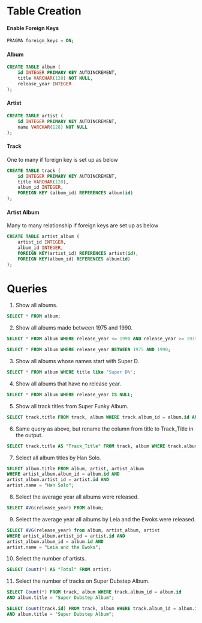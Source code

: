 # Table Creation

#### Enable Foreign Keys
```sql
PRAGMA foreign_keys = ON;
```
#### Album

```sql
CREATE TABLE album (
    id INTEGER PRIMARY KEY AUTOINCREMENT,
    title VARCHAR(128) NOT NULL,
    release_year INTEGER
);
```
#### Artist

```sql
CREATE TABLE artist (
    id INTEGER PRIMARY KEY AUTOINCREMENT,
    name VARCHAR(128) NOT NULL
);
```

#### Track

One to many if foreign key is set up as below

```sql
CREATE TABLE track (
    id INTEGER PRIMARY KEY AUTOINCREMENT,
    title VARCHAR(128),
    album_id INTEGER,
    FOREIGN KEY (album_id) REFERENCES album(id)
);
```

#### Artist Album

Many to many relationship if foreign keys are set up as below

```sql
CREATE TABLE artist_album (
    artist_id INTEGER,
    album_id INTEGER,
    FOREIGN KEY(artist_id) REFERENCES artist(id),
    FOREIGN KEY(album_id) REFERENCES album(id)
);
```
# Queries

1. Show all albums.
```sql
SELECT * FROM album;
```
2. Show all albums made between 1975 and 1990.
```sql
SELECT * FROM album WHERE release_year <= 1990 AND release_year >= 1975;
```
```sql
SELECT * FROM album WHERE release_year BETWEEN 1975 AND 1990;
```
3. Show all albums whose names start with Super D.
```sql
SELECT * FROM album WHERE title like 'Super D%';
```
4. Show all albums that have no release year.
```sql
SELECT * FROM album WHERE release_year IS NULL;
```
5. Show all track titles from Super Funky Album.
```sql
SELECT track.title FROM track, album WHERE track.album_id = album.id AND album.title = "Super Funky Album";
```
6. Same query as above, but rename the column from title to Track_Title in the output.
```sql
SELECT track.title AS "Track_Title" FROM track, album WHERE track.album_id = album.id AND album.title = "Super Funky Album";
```
7. Select all album titles by Han Solo.
```sql
SELECT album.title FROM album, artist, artist_album
WHERE artist_album.album_id = album.id AND
artist_album.artist_id = artist.id AND
artist.name = "Han Solo";
```
8. Select the average year all albums were released.
```sql
SELECT AVG(release_year) FROM album;
```
9. Select the average year all albums by Leia and the Ewoks were released.
```sql
SELECT AVG(release_year) from album, artist_album, artist
WHERE artist_album.artist_id = artist.id AND
artist_album.album_id = album.id AND
artist.name = "Leia and the Ewoks";
```
10. Select the number of artists.
```sql
SELECT Count(*) AS "Total" FROM artist;
```
11. Select the number of tracks on Super Dubstep Album.
```sql
SELECT Count(*) FROM track, album WHERE track.album_id = album.id
AND album.title = "Super Dubstep Album";
```

```sql
SELECT Count(track.id) FROM track, album WHERE track.album_id = album.id
AND album.title = "Super Dubstep Album";
```